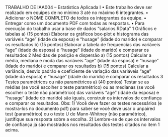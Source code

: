 TRABALHO DE IAA004 – Estatística Aplicada I
• Este trabalho deve ser realizado em equipes de no mínimo 3 até no máximo 6 integrantes.
•
Adicionar o NOME COMPLETO de todos os integrantes da equipe.
•
Entregar como um documento PDF com todas as respostas.
• Para execução do trabalho usar a base de dados “salarios.RData”
1 Gráficos e tabelas
a)
(15 pontos) Elaborar os gráficos box-plot e histograma das variáveis “age” (idade da esposa) e “husage” (idade do marido) e comparar os resultados
b)
(15 pontos) Elaborar a tabela de frequencias das variáveis “age” (idade da esposa) e “husage” (idade do marido) e comparar os resultados
2 Medidas de posição e dispersão
a)
(15 pontos) Calcular a média, mediana e moda das variáveis “age” (idade da esposa) e “husage” (idade do marido) e comparar os resultados
b)
(15 pontos) Calcular a variância, desvio padrão e coeficiente de variação das variáveis “age” (idade da esposa) e “husage” (idade do marido) e comparar os resultados
3 Testes paramétricos ou não paramétricos
a)
(40 pontos) Testar se as médias (se você escolher o teste paramétrico) ou as medianas (se você escolher o teste não paramétrico) das variáveis “age” (idade da esposa) e “husage” (idade do marido) são iguais, construir os intervalos de confiança e comparar os resultados.
Obs:
1)
Você deve fazer os testes necessários (e mostra-los no documento pdf) para saber se você deve usar o unpaired test (paramétrico) ou o teste U de Mann-Whitney (não paramétrico), justifique sua resposta sobre a escolha.
2)
Lembre-se de que os intervalos de confiança já são mostrados nos resultados dos testes citados no item 1 acima.
